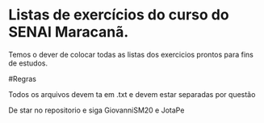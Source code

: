# Listas de exercícios do curso do SENAI Maracanã.

Temos o dever de colocar todas as listas dos exercicios prontos para fins de estudos.

#Regras

Todos os arquivos devem ta em .txt e devem estar separadas por questão

De star no repositorio e siga GiovanniSM20 e JotaPe
